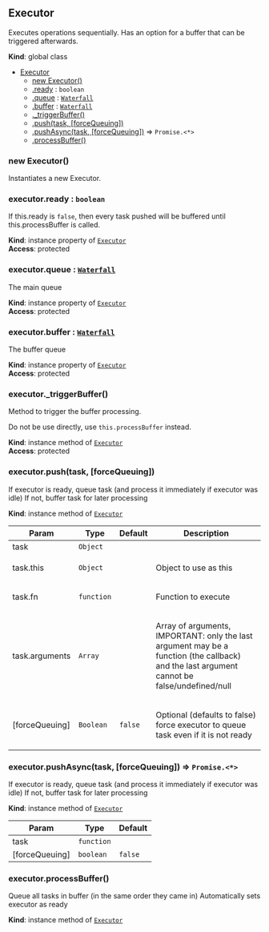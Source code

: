 <a name="Executor"></a>

## Executor
<p>Executes operations sequentially.
Has an option for a buffer that can be triggered afterwards.</p>

**Kind**: global class  

* [Executor](#Executor)
    * [new Executor()](#new_Executor_new)
    * [.ready](#Executor+ready) : <code>boolean</code>
    * [.queue](#Executor+queue) : [<code>Waterfall</code>](#Waterfall)
    * [.buffer](#Executor+buffer) : [<code>Waterfall</code>](#Waterfall)
    * [._triggerBuffer()](#Executor+_triggerBuffer)
    * [.push(task, [forceQueuing])](#Executor+push)
    * [.pushAsync(task, [forceQueuing])](#Executor+pushAsync) ⇒ <code>Promise.&lt;\*&gt;</code>
    * [.processBuffer()](#Executor+processBuffer)

<a name="new_Executor_new"></a>

### new Executor()
<p>Instantiates a new Executor.</p>

<a name="Executor+ready"></a>

### executor.ready : <code>boolean</code>
<p>If this.ready is <code>false</code>, then every task pushed will be buffered until this.processBuffer is called.</p>

**Kind**: instance property of [<code>Executor</code>](#Executor)  
**Access**: protected  
<a name="Executor+queue"></a>

### executor.queue : [<code>Waterfall</code>](#Waterfall)
<p>The main queue</p>

**Kind**: instance property of [<code>Executor</code>](#Executor)  
**Access**: protected  
<a name="Executor+buffer"></a>

### executor.buffer : [<code>Waterfall</code>](#Waterfall)
<p>The buffer queue</p>

**Kind**: instance property of [<code>Executor</code>](#Executor)  
**Access**: protected  
<a name="Executor+_triggerBuffer"></a>

### executor.\_triggerBuffer()
<p>Method to trigger the buffer processing.</p>
<p>Do not be use directly, use <code>this.processBuffer</code> instead.</p>

**Kind**: instance method of [<code>Executor</code>](#Executor)  
**Access**: protected  
<a name="Executor+push"></a>

### executor.push(task, [forceQueuing])
<p>If executor is ready, queue task (and process it immediately if executor was idle)
If not, buffer task for later processing</p>

**Kind**: instance method of [<code>Executor</code>](#Executor)  

| Param | Type | Default | Description |
| --- | --- | --- | --- |
| task | <code>Object</code> |  |  |
| task.this | <code>Object</code> |  | <p>Object to use as this</p> |
| task.fn | <code>function</code> |  | <p>Function to execute</p> |
| task.arguments | <code>Array</code> |  | <p>Array of arguments, IMPORTANT: only the last argument may be a function (the callback) and the last argument cannot be false/undefined/null</p> |
| [forceQueuing] | <code>Boolean</code> | <code>false</code> | <p>Optional (defaults to false) force executor to queue task even if it is not ready</p> |

<a name="Executor+pushAsync"></a>

### executor.pushAsync(task, [forceQueuing]) ⇒ <code>Promise.&lt;\*&gt;</code>
<p>If executor is ready, queue task (and process it immediately if executor was idle)
If not, buffer task for later processing</p>

**Kind**: instance method of [<code>Executor</code>](#Executor)  

| Param | Type | Default |
| --- | --- | --- |
| task | <code>function</code> |  | 
| [forceQueuing] | <code>boolean</code> | <code>false</code> | 

<a name="Executor+processBuffer"></a>

### executor.processBuffer()
<p>Queue all tasks in buffer (in the same order they came in)
Automatically sets executor as ready</p>

**Kind**: instance method of [<code>Executor</code>](#Executor)  
